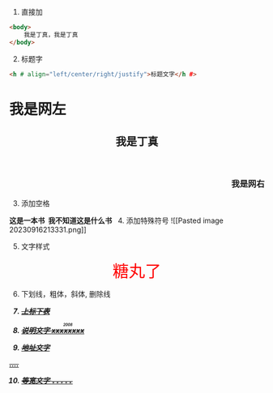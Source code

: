 1. 直接加
```html
<body>
	我是丁真，我是丁真
</body>
```

2. 标题字
```html
<h # align="left/center/right/justify">标题文字</h #>
```
<body>
<h1 align ="left"> 我是网左</h1 >
<h2 align="center">我是丁真</h2>
<br>
<h3 align ="right"> 我是网右</h3 >
</body>

3. 添加空格
<body>
<b>这是一本书&nbsp; 我不知道这是什么书</b>
</body>
&nbsp
4. 添加特殊符号
![[Pasted image 20230916213331.png]]

5. 文字样式

<body>
	<center>
	<font face="黑体" size=6 color="red">
		糖丸了
	</font>
	</center>
</body>


6. 下划线，粗体，斜体, 删除线
<b>
<i>
<u>
<del>

7. 上标下表
<sup> </sup>
<sub> </sub>

8. 说明文字
<ruby>xxxxxxxx<rt>2008</rt></ruby>

9. 地址文字
<address>....</address>

10. 等宽文字
<tt>.....</tt>

